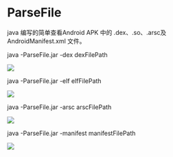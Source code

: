 # ParseFile

java 编写的简单查看Android APK 中的 .dex、.so、.arsc及 AndroidManifest.xml 文件。

java -ParseFile.jar -dex dexFilePath

![](http://47.107.169.90/images/2019-12-04/1575473772-7470624c-ad25-48cd-9f9f-e5f982076f3b.png)
 
 java -ParseFile.jar -elf elfFilePath
 
![](http://47.107.169.90/images/2019-12-04/1575474034-11e018bc-29bb-4e35-a0eb-6ae2300b3e07.png)
  
java -ParseFile.jar -arsc arscFilePath

![](http://47.107.169.90/images/2019-12-04/1575474122-fbd8297a-3d3a-4dc4-b5ef-cb2fb0980962.png)
   
java -ParseFile.jar -manifest manifestFilePath

![](http://47.107.169.90/images/2019-12-04/1575474319-9da0eeb7-46fa-4a4e-9bd1-086a701f430a.png)

